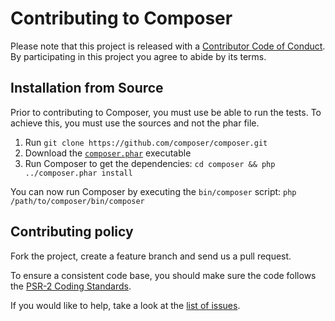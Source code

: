 Contributing to Composer
========================

Please note that this project is released with a
[Contributor Code of Conduct](http://contributor-covenant.org/version/1/0/0/).
By participating in this project you agree to abide by its terms.

Installation from Source
------------------------

Prior to contributing to Composer, you must use be able to run the tests.
To achieve this, you must use the sources and not the phar file.

1. Run `git clone https://github.com/composer/composer.git`
2. Download the [`composer.phar`](https://getcomposer.org/composer.phar) executable
3. Run Composer to get the dependencies: `cd composer && php ../composer.phar install`

You can now run Composer by executing the `bin/composer` script: `php /path/to/composer/bin/composer`

Contributing policy
-------------------

Fork the project, create a feature branch and send us a pull request.

To ensure a consistent code base, you should make sure the code follows
the [PSR-2 Coding Standards](http://www.php-fig.org/psr/psr-2/).

If you would like to help, take a look at the [list of issues](https://github.com/composer/composer/issues).
